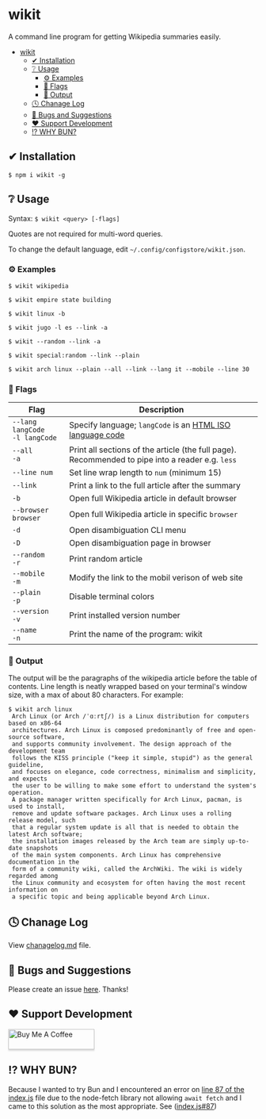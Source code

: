 # wikit

A command line program for getting Wikipedia summaries easily.

- [wikit](#wikit)
  - [✔ Installation](#-installation)
  - [❔ Usage](#-usage)
    - [⚙ Examples](#-examples)
    - [🏴 Flags](#-flags)
    - [📜 Output](#-output)
  - [🕓 Chanage Log](#-chanage-log)
  - [🐞 Bugs and Suggestions](#-bugs-and-suggestions)
  - [❤ Support Development](#-support-development)
  - [⁉ WHY BUN?](#-why-bun)


## ✔ Installation

`$ npm i wikit -g`

## ❔ Usage

Syntax: `$ wikit <query> [-flags]`

Quotes are not required for multi-word queries.

To change the default language, edit `~/.config/configstore/wikit.json`.

### ⚙ Examples

`$ wikit wikipedia`

`$ wikit empire state building`

`$ wikit linux -b`

`$ wikit jugo -l es --link -a`

`$ wikit --random --link -a`

`$ wikit special:random --link --plain`

`$ wikit arch linux --plain --all --link --lang it --mobile --line 30`

### 🏴 Flags

| Flag | Description |
| ---- | ----------- |
| `--lang langCode`<br>`-l langCode` | Specify language; `langCode` is an [HTML ISO language code](https://www.w3schools.com/tags/ref_language_codes.asp) |
| `--all`<br>`-a` | Print all sections of the article (the full page).  Recommended to pipe into a reader e.g. `less` |
| `--line num` | Set line wrap length to `num` (minimum 15) |
| `--link` | Print a link to the full article after the summary |
| `-b` | Open full Wikipedia article in default browser |
| `--browser browser` | Open full Wikipedia article in specific `browser` |
| `-d` | Open disambiguation CLI menu |
| `-D` | Open disambiguation page in browser |
| `--random`<br>`-r` | Print random article |
| `--mobile`<br>`-m` | Modify the link to the mobil verison of web site|
| `--plain`<br>`-p` | Disable terminal colors |
| `--version`<br>`-v` | Print installed version number |
| `--name`<br>`-n` | Print the name of the program: wikit |

### 📜 Output

The output will be the paragraphs of the wikipedia article before the table of contents.
Line length is neatly wrapped based on your terminal's window size, with a max
of about 80 characters. For example:

```
$ wikit arch linux
 Arch Linux (or Arch /ˈɑːrtʃ/) is a Linux distribution for computers based on x86-64
 architectures. Arch Linux is composed predominantly of free and open-source software,
 and supports community involvement. The design approach of the development team
 follows the KISS principle ("keep it simple, stupid") as the general guideline,
 and focuses on elegance, code correctness, minimalism and simplicity, and expects
 the user to be willing to make some effort to understand the system's operation.
 A package manager written specifically for Arch Linux, pacman, is used to install,
 remove and update software packages. Arch Linux uses a rolling release model, such
 that a regular system update is all that is needed to obtain the latest Arch software;
 the installation images released by the Arch team are simply up-to-date snapshots
 of the main system components. Arch Linux has comprehensive documentation in the
 form of a community wiki, called the ArchWiki. The wiki is widely regarded among
 the Linux community and ecosystem for often having the most recent information on
 a specific topic and being applicable beyond Arch Linux.
```

## 🕓 Chanage Log
View [chanagelog.md](/readme.md) file.

## 🐞 Bugs and Suggestions

Please create an issue
[here](https://github.com/koryschneider/wikit/issues/new). Thanks!

## ❤ Support Development
<a href="https://www.buymeacoffee.com/koryschneider" target="_blank"><img src="https://www.buymeacoffee.com/assets/img/custom_images/orange_img.png" alt="Buy Me A Coffee" style="height: 41px !important;width: 174px !important;box-shadow: 0px 3px 2px 0px rgba(190, 190, 190, 0.5) !important;-webkit-box-shadow: 0px 3px 2px 0px rgba(190, 190, 190, 0.5) !important;" ></a>

## ⁉ WHY BUN?

Because I wanted to try Bun and I encountered an error on [line 87 of the index.js](/index.js#L87) file due to the node-fetch library not allowing `await fetch` and I came to this solution as the most appropriate. See ([index.js#87](index.js#L87))

